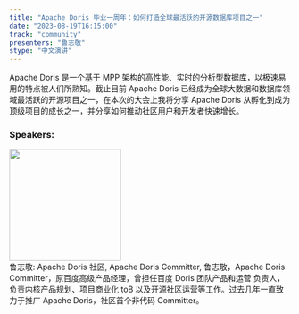 ```yaml
---
title: "Apache Doris 毕业一周年：如何打造全球最活跃的开源数据库项目之一"
date: "2023-08-19T16:15:00" 
track: "community"
presenters: "鲁志敬"
stype: "中文演讲"
---
```

Apache Doris 是一个基于 MPP 架构的高性能、实时的分析型数据库，以极速易用的特点被人们所熟知。截止目前 Apache Doris 已经成为全球大数据和数据库领域最活跃的开源项目之一，在本次的大会上我将分享 Apache Doris 从孵化到成为顶级项目的成长之一，并分享如何推动社区用户和开发者快速增长。
 ### Speakers: 
 <img src="https://img.bagevent.com/resource/20230519/0951591590.jpeg" width="200" /><br>鲁志敬: Apache Doris 社区, Apache Doris Committer, 鲁志敬，Apache Doris Committer，原百度高级产品经理，曾担任百度 Doris 团队产品和运营 负责人，负责内核产品规划、项目商业化 toB 以及开源社区运营等工作。过去几年一直致力于推广 Apache Doris，社区首个非代码 Committer。
 <br><br>